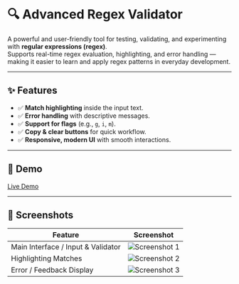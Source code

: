 # 🔍 Advanced Regex Validator

A powerful and user-friendly tool for testing, validating, and experimenting with **regular expressions (regex)**.  
Supports real-time regex evaluation, highlighting, and error handling — making it easier to learn and apply regex patterns in everyday development.

---

## ✨ Features
- ✅ **Match highlighting** inside the input text.  
- ✅ **Error handling** with descriptive messages.  
- ✅ **Support for flags** (e.g., `g`, `i`, `m`).  
- ✅ **Copy & clear buttons** for quick workflow.  
- ✅ **Responsive, modern UI** with smooth interactions.  

---

## 🚀 Demo
[Live Demo](https://mohamed-eltelb.site/projects/Advanced_Regex_Validator/) 

---

## 📸 Screenshots

| Feature | Screenshot |
|--------|------------|
| Main Interface / Input & Validator | ![Screenshot 1](https://github.com/user-attachments/assets/4e8d3747-b1a3-4829-8eb2-0be1acd5300b) |
| Highlighting Matches | ![Screenshot 2](https://github.com/user-attachments/assets/75f5c41e-1b77-41b3-bff2-58228b3e75d8) |
| Error / Feedback Display | ![Screenshot 3](https://github.com/user-attachments/assets/9c590608-cf5e-4e9b-a62c-37f7378edff2) |
